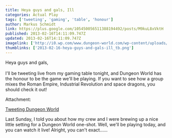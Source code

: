 ```yaml
---
title: Heya guys and gals, Ill
categories: Actual Play
tags: ['tweeting', 'gaming', 'table', 'honour']
author: Markus Schmidt
link: https://plus.google.com/105450056511388194492/posts/M9kuL8xVktH
published: 2013-02-16T14:11:09.747Z
updated: 2013-02-16T14:11:09.747Z
imagelink: ['http://i0.wp.com/www.dungeon-world.com/wp-content/uploads/2012/10/Owlbear1-682x1024.jpg?fit=400%2C400']
thumblinks: ['2013-02-16-heya-guys-and-gals-ill_tb.png']
---
```


Heya guys and gals,<br /><br />I&#39;ll be tweeting live from my gaming table tonight, and Dungeon World has the honour to be the game we&#39;ll be playing. If you want to see how a group mixes the Roman Empire, Industrial Revolution and space dragons, you should check it out!


Attachment:

<a href='http://thechindividual.com/2013/02/16/tweeting-dungeon-world/'>Tweeting Dungeon World</a>


Last Sunday, I told you about how my crew and I were brewing up a nice little setting for a Dungeon World one-shot. Well, we'll be playing today, and you can watch it live! Alright, you can't exact......